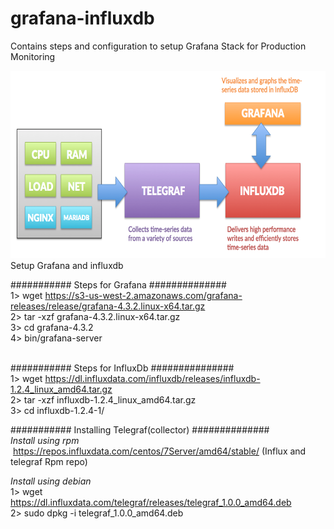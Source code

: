 # grafana-influxdb
Contains steps and configuration to setup Grafana Stack for Production Monitoring

<img src="tig-monitor-logic.png" height="300px" width="600px" />
Setup Grafana and influxdb


########### Steps for Grafana ############## <br/>
1> wget https://s3-us-west-2.amazonaws.com/grafana-releases/release/grafana-4.3.2.linux-x64.tar.gz<br/>
2> tar -xzf grafana-4.3.2.linux-x64.tar.gz<br/>
3> cd grafana-4.3.2<br/>
4> bin/grafana-server<br/>
<br/>

########### Steps for InfluxDb ###############<br/>
1> wget https://dl.influxdata.com/influxdb/releases/influxdb-1.2.4_linux_amd64.tar.gz<br/>
2> tar -xzf influxdb-1.2.4_linux_amd64.tar.gz<br/>
3> cd influxdb-1.2.4-1/<br/>

########### Installing Telegraf(collector) ############## <br/>
<i>Install using rpm</i>
&nbsp;<a href="https://repos.influxdata.com/centos/7Server/amd64/stable/">https://repos.influxdata.com/centos/7Server/amd64/stable/ (Influx and telegraf Rpm repo)</a><br/>


<i>Install using debian</i><br/>
1> wget https://dl.influxdata.com/telegraf/releases/telegraf_1.0.0_amd64.deb<br/>
2> sudo dpkg -i telegraf_1.0.0_amd64.deb<br/>

